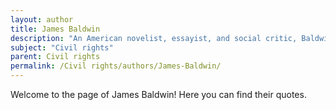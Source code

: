 ```yaml
---
layout: author
title: James Baldwin
description: "An American novelist, essayist, and social critic, Baldwin's work highlighted the struggles of African Americans and challenged racism. His essays, such as 'The Fire Next Time,' discuss the complexities of identity and the fight for civil rights."
subject: "Civil rights"
parent: Civil rights
permalink: /Civil rights/authors/James-Baldwin/
---
```


Welcome to the page of James Baldwin! Here you can find their quotes.
